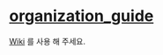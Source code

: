 # [organization_guide](https://github.com/IIP-Sogang/organization_guide/wiki)
  
  [Wiki](https://github.com/IIP-Sogang/organization_guide/wiki) 를 사용 해 주세요.  
